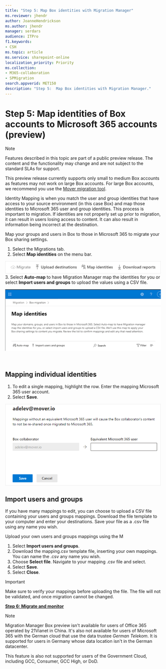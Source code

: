 ```yaml
---
title: "Step 5: Map Box identities with Migration Manager"
ms.reviewer: jhendr
author: JoanneHendrickson
ms.author: jhendr
manager: serdars
audience: ITPro
f1.keywords:
- CSH
ms.topic: article
ms.service: sharepoint-online
localization_priority: Priority
ms.collection: 
- M365-collaboration
- SPMigration
search.appverid: MET150
description: "Step 5:  Map Box identities with Migration Manager." 
---
```


# Step 5: Map identities of Box accounts to Microsoft 365 accounts (preview)

>[!Note]
> Features described in this topic are part of a public preview release. The content and the functionality may change and are not subject to the standard SLAs for support.
>
>This preview release currently supports only small to medium Box accounts as features may not work on large Box accounts. For large Box accounts, we recommend you use the [Mover migration tool](https://Mover.io).


Identity Mapping is when you match the user and group identities that have access to your source environment (in this case Box) and map those identities to Microsoft 365 user and group identities. This process is important to migration. If identities are not properly set up prior to migration, it can result in users losing access to content. It can also result in information being incorrect at the destination.


Map your groups and users in Box to those in Microsoft 365 to migrate your Box sharing settings.

1. Select the Migrations tab.
2. Select **Map identities** on the menu bar.

![Map box identities](media/mm-box-upload-destinations-bulk.png)
</br>
3.  Select **Auto-map** to have Migration Manager map the identities for you or select **Import users and groups** to upload the values using a CSV file.

![Map box identities toolbar](media/mm-box-map-identities-toolbar.png)

</br>

## Mapping individual identities

1. To edit a single mapping, highlight the row. Enter the mapping Microsoft 365 user account. 
2. Select **Save**.

![Map box identities single](media/mm-box-map-identity-single.png)

## Import users and groups

If you have many mappings to edit, you can choose to upload a CSV file containing your users and groups mappings. Download the  file template to your computer and enter your destinations. Save your file as a .csv file using any name you wish. 

Upload your own users and groups mappings using the M
1. Select **Import users and groups**.
2. Download the mapping.csv template file, inserting your own mappings. You can name the .csv any name you wish.
3. Choose **Select file**. Navigate to your mapping .csv file and select.
4. Select **Save**.
5. Select **Close**.


>[!Important]
>Make sure to verify your mappings before uploading the file.  The file will not be validated, and once migration cannot be changed.


[**Step 6: Migrate and monitor**](mm-box-step6-migrate-monitor.md)


>[!NOTE]
>Migration Manager Box preview isn't available for users of Office 365 operated by 21Vianet in China. It's also not available for users of Microsoft 365 with the German cloud that use the data trustee *German Telekom*. It is supported for users in Germany whose data location isn't in the German datacenter.
>
> This feature is also not supported for users of the Government Cloud, including GCC, Consumer, GCC High, or DoD.